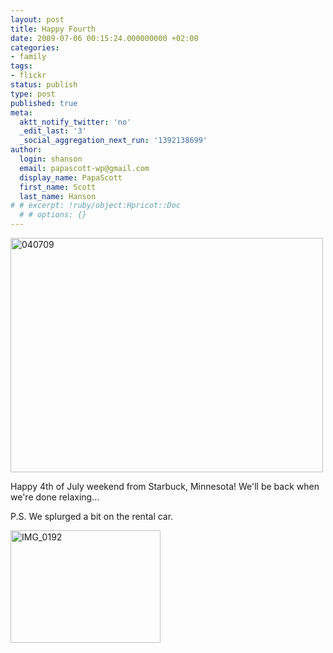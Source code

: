 ```yaml
---
layout: post
title: Happy Fourth
date: 2009-07-06 00:15:24.000000000 +02:00
categories:
- family
tags:
- flickr
status: publish
type: post
published: true
meta:
  aktt_notify_twitter: 'no'
  _edit_last: '3'
  _social_aggregation_next_run: '1392138699'
author:
  login: shanson
  email: papascott-wp@gmail.com
  display_name: PapaScott
  first_name: Scott
  last_name: Hanson
# # excerpt: !ruby/object:Hpricot::Doc
  # # options: {}
---
```

<p><a href="http://www.flickr.com/photos/51035717986@N01/3691970158" title="View '040709' on Flickr.com"><img src="http://farm3.static.flickr.com/2598/3691970158_61fb8eb1de.jpg" alt="040709" border="0" width="500" height="375" /></a></p>
<p>Happy 4th of July weekend from Starbuck, Minnesota! We'll be back when we're done relaxing...</p>
<p>P.S. We splurged a bit on the rental car.</p>
<p><a href="http://www.flickr.com/photos/51035717986@N01/3691228387" title="View 'IMG_0192' on Flickr.com"><img src="http://farm3.static.flickr.com/2442/3691228387_cf43b2dd2a_m.jpg" alt="IMG_0192" border="0" width="240" height="180" /></a></p>
